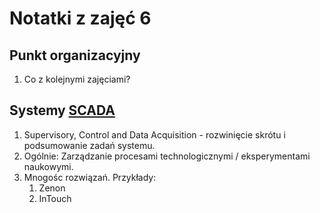 Notatki z zajęć 6
=================

Punkt organizacyjny
-------------------
1. Co z kolejnymi zajęciami?

Systemy [SCADA](https://en.wikipedia.org/wiki/SCADA)
-------------
1. Supervisory, Control and Data Acquisition - rozwinięcie skrótu i podsumowanie zadań systemu.
2. Ogólnie: Zarządzanie procesami technologicznymi / eksperymentami naukowymi.
3. Mnogośc rozwiązań. Przykłady:
    1. Zenon
    2. InTouch